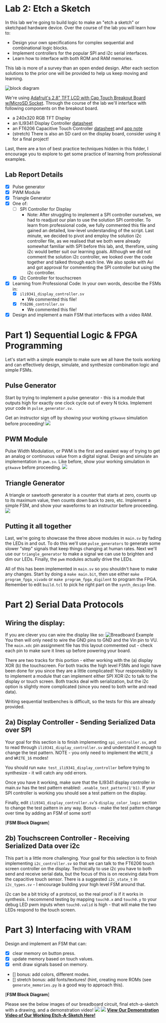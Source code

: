 # Lab 2: Etch a Sketch

In this lab we're going to build logic to make an "etch a sketch" or sketchpad hardware device. Over the course of the lab you will learn how to:
* Design your own specifications for complex sequential and combinational logic blocks.
* Implement controllers for the popular SPI and i2c serial interfaces.
* Learn how to interface with both ROM and RAM memories.

This lab is more of a survey than an open ended design. After each section solutions to the prior one will be provided to help us keep moving and learning.

![block diagram](docs/lab2-block-diagram.png)

We're using [Adafruit's 2.8" TFT LCD with Cap Touch Breakout Board w/MicroSD Socket](https://www.adafruit.com/product/2090). Through the course of the lab we'll interface with following components on the breakout board.
- a 240x320 RGB TFT Display
- an ILI9341 Display Controller [datasheet](https://cdn-shop.adafruit.com/datasheets/ILI9341.pdf)
- an FT6206 Capacitive Touch Controller [datasheet](https://cdn-shop.adafruit.com/datasheets/FT6x06+Datasheet_V0.1_Preliminary_20120723.pdf) and [app note](https://cdn-shop.adafruit.com/datasheets/FT6x06_AN_public_ver0.1.3.pdf)
- (stretch) There is also an SD card on the display board, consider using it for a final project!

Last, there are a ton of best practice techniques hidden in this folder, I encourage you to explore to get some practice of learning from professional examples.

## Lab Report Details
- [X] Pulse generator
- [X] PWM Module
- [X] Triangle Generator
- [X] One of:
    - [ ] SPI Controller for Display
        - Note: After struggling to implement a SPI controller ourselves, we had to readjust our plan to use the solution SPI controller. To learn from
        professional code, we fully commented this file and gained an detailed, low-level understanding of the script. Last minute, we decided to pivot
        and employ the solution i2c controller file, as we realised that we both were already somewhat familiar with SPI before this lab, and, therefore,
        using i2c would better suit our learning goals. Although we did not comment the solution i2c controller, we looked over the code together and
        talked through each line. We also spoke with Avi and got approval for commenting the SPI controller but using the i2c controller.
    - [X] i2c Controller for touchscreen
- [X] Learning from Professional Code: In your own words, describe the FSMs in:
    - [X] `ili9341_display_controller.sv`
        - We commented this file!
    - [X] `ft6206_controller.sv`
        - We commented this file!
- [X] Design and implement a main FSM that interfaces with a video RAM.

# Part 1) Sequential Logic & FPGA Programming
Let's start with a simple example to make sure we all have the tools working and can effectively design, simulate, and synthesize combination logic and simple FSMs.

## Pulse Generator
Start by trying to implement a pulse generator - this is a module that outputs high for exactly one clock cycle out of every N ticks. Implement your code in `pulse_generator.sv`.

Get an instructor sign off by showing your working `gtkwave` simulation before proceeding!
![](docs/pulse_generator.jpg)

## PWM Module
Pulse Width Modulation, or PWM is the first and easiest way of trying to get an analog or continuous value from a digital signal. Design and simulate an implementation in `pwm.sv`. Like before, show your working simulation in `gtkwave` before proceeding.
![](docs/pwm.jpg)

## Triangle Generator
A triangle or sawtooth generator is a counter that starts at zero, counts up to its maximum value, then counts down back to zero, etc. Implement a simple FSM, and show your waveforms to an instructor before proceeding.
![](docs/triangle_generator.jpg)

## Putting it all together
Last, we're going to showcase the three above modules in `main.sv` by fading the LEDs in and out. To do this we'll use `pulse_generators` to generate some slower "step" signals that keep things changing at human rates. Next we'll use our `triangle_generator` to make a signal we can use to brighten and dim our LEDs. Finally, the `pwm` modules actually drive the LEDs.

All of this has been implemented in `main.sv` so you shouldn't have to make any changes. Start by doing a `make main.bit`, then use either `make program_fpga_vivado` or `make program_fpga_digilent` to program the FPGA. Remember to edit `build.tcl` to pick he right part on the `synth_design` line.

# Part 2) Serial Data Protocols

## Wiring the display:
If you are clever you can wire the display like so:
![Breadboard Example](docs/breadboard-example.jpg)
You then will only need to wire the GND pins to GND and the Vin pin to VU. The `main.xdc` pin assignment file has this layout commented out - check each pin to make sure it lines up before powering your board.

There are two tracks for this portion - either working with the (a) display XOR (b) the touchscreen. For both tracks the high level FSMs and logic have been done for you since they are a little complicated! Your responsibility is to implement a module that can implement either SPI XOR i2c to talk to the display or touch screen. Both tracks deal with serialization, but the i2c option is slightly more complicated (since you need to both write and read data).  

Writing sequential testbenches is difficult, so the tests for this are already provided.

## 2a) Display Controller - Sending Serialized Data over SPI
Your goal for this section is to finish implementing `spi_controller.sv`, and to read through `ili9341_display_controller.sv` and understand it enough to change the test pattern. NOTE - you only need to implement the `WRITE_8` and `WRITE_16` modes! 

You should run `make test_ili9341_display_controller` before trying to synthesize - it will catch any odd errors. 

Once you have it working, make sure that the ILI9341 display controller in main.sv has the test pattern enabled: `.enable_test_pattern(1'b1)`. If your SPI controller is working you should see a test pattern on the display. 

Finally, edit `ili9341_display_controller.sv`'s `display_color_logic` section to change the test pattern in any way. Bonus - make the test pattern change over time by adding an FSM of some sort!

[**FSM Block Diagram**]

## 2b) Touchscreen Controller - Receiving Serialized Data over i2c
This part is a little more challenging. 
Your goal for this selection is to finish implementing `i2c_controller.sv` so that we can talk to the FT6206 touch screen controller on the display. Technically to use i2c you have to both send and receive serial data, but the focus of this is on receiving data from the capacitive touch sensor. There is a suggested `i2c_state_t` in `i2c_types.sv` - I encourage building your high level FSM around that. 

i2c can be a bit tricky of a protocol, so the real proof is if it works in synthesis. I recommend testing by mapping `touch0.x` and `touch0.y` to your debug LED pwm inputs when `touch0.valid` is high - that will make the two LEDs respond to the touch screen.

# Part 3) Interfacing with VRAM
Design and implement an FSM that can:
- [X] clear memory on button press.
- [X] update memory based on touch values.
- [X] emit draw signals based on memory.
- [] bonus: add colors, different modes.
- [] stretch bonus: add fonts/textures! (hint, creating more ROMs (see `generate_memories.py` is a good way to approach this).

[**FSM Block Diagram**]

Please see the below images of our breadboard circuit, final etch-a-sketch with a drawing, and a demonstration video!
![](docs/comparchlab2circuit.jpg)
![](docs/comparchlab2etchasketch.jpg)
[**View Our Demonstration Video of Our Working Etch-A-Sketch Here!**](https://youtu.be/M4WRvPd6Vxw)